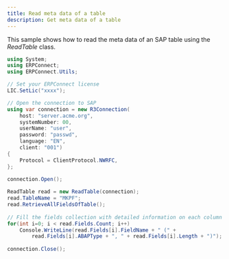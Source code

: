 ```yaml
---
title: Read meta data of a table
description: Get meta data of a table
---
```


This sample shows how to read the meta data of an SAP table using the *ReadTable* class.<br>


```csharp linenums="1" title="Table MKPF"
using System;
using ERPConnect;
using ERPConnect.Utils;

// Set your ERPConnect license
LIC.SetLic("xxxx");

// Open the connection to SAP
using var connection = new R3Connection(
    host: "server.acme.org",
    systemNumber: 00,
    userName: "user",
    password: "passwd",
    language: "EN",
    client: "001")
{
    Protocol = ClientProtocol.NWRFC,
};

connection.Open();
  
ReadTable read = new ReadTable(connection);
read.TableName = "MKPF";
read.RetrieveAllFieldsOfTable();
  
// Fill the fields collection with detailed information on each column
for(int i=0; i < read.Fields.Count; i++)
    Console.WriteLine(read.Fields[i].FieldName + " (" +
        read.Fields[i].ABAPType + ", " + read.Fields[i].Length + ")");
  
connection.Close();
```
